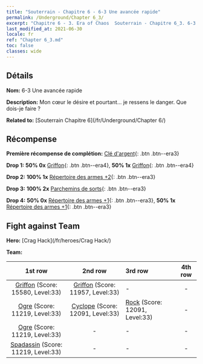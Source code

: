 ```yaml
---
title: "Souterrain - Chapitre 6 - 6-3 Une avancée rapide"
permalink: /Underground/Chapter 6_3/
excerpt: "Chapitre 6 - 3. Era of Chaos  Souterrain - Chapitre 6_3. 6-3 Une avancée rapide"
last_modified_at: 2021-06-30
locale: fr
ref: "Chapter 6_3.md"
toc: false
classes: wide
---
```


## Détails

 **Nom:** 6-3 Une avancée rapide

 **Description:** Mon cœur le désire et pourtant... je ressens le danger. Que dois-je faire ?

 **Related to:** [Souterrain Chapitre 6](/fr/Underground/Chapter 6/)

## Récompense

 **Première récompense de complétion:** [Clé d'argent](/ItemsFR/con_693/){: .btn .btn--era3}

 **Drop 1:** **50% 0x** [Griffon](/ItemsFR/unt_192/){: .btn .btn--era4}, **50% 1x** [Griffon](/ItemsFR/unt_192/){: .btn .btn--era4}

 **Drop 2:** **100% 1x** [Répertoire des armes +2](/ItemsFR/mat_32/){: .btn .btn--era3}

 **Drop 3:** **100% 2x** [Parchemins de sorts](/ItemsFR/con_694/){: .btn .btn--era3}

 **Drop 4:** **50% 0x** [Répertoire des armes +1](/ItemsFR/mat_25/){: .btn .btn--era3}, **50% 1x** [Répertoire des armes +1](/ItemsFR/mat_25/){: .btn .btn--era3}


## Fight against Team
 **Hero:** [Crag Hack](/fr/heroes/Crag Hack/)

 **Team:**


  | 1st row | 2nd row | 3rd row | 4th row |
  |:----:|:----:|:----|:----:|
  | [Griffon](/fr/units/Griffin/) (Score: 15580, Level:33)  | [Griffon](/fr/units/Griffin/) (Score: 11957, Level:33)  | - | - |
  | [Ogre](/fr/units/Ogre/) (Score: 11219, Level:33)  | [Cyclope](/fr/units/Cyclops/) (Score: 12091, Level:33)  | [Rock](/fr/units/Roc/) (Score: 12091, Level:33)  | - |
  | [Ogre](/fr/units/Ogre/) (Score: 11219, Level:33)  | - | - | - |
  | [Spadassin](/fr/units/Swordsman/) (Score: 11219, Level:33)  | - | - | - |


